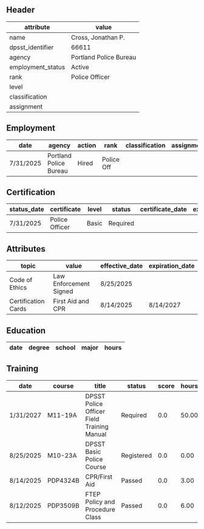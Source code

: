 ## Header
| attribute | value |
| --------- | ----- |
| name | Cross, Jonathan P. |
| dpsst_identifier | 66611 |
| agency | Portland Police Bureau |
| employment_status | Active |
| rank | Police Officer |
| level |  |
| classification |  |
| assignment |  |
## Employment
| date | agency | action | rank | classification | assignment |
| ---- | ------ | ------ | ---- | -------------- | ---------- |
| 7/31/2025 | Portland Police Bureau | Hired | Police Off |  |  |
## Certification
| status_date | certificate | level | status | certificate_date | expiration_date | probation_date |
| ----------- | ----------- | ----- | ------ | ---------------- | --------------- | -------------- |
| 7/31/2025 | Police Officer | Basic | Required |  |  | 1/31/2027 |
## Attributes
| topic | value | effective_date | expiration_date |
| ----- | ----- | -------------- | --------------- |
| Code of Ethics | Law Enforcement Signed | 8/25/2025 |  |
| Certification Cards | First Aid and CPR | 8/14/2025 | 8/14/2027 |
## Education
| date | degree | school | major | hours |
| ---- | ------ | ------ | ----- | ----- |
## Training
| date | course | title | status | score | hours |
| ---- | ------ | ----- | ------ | ----- | ----- |
| 1/31/2027 | M11-19A | DPSST Police Officer Field Training Manual | Required | 0.0 | 50.00 |
| 8/25/2025 | M10-23A | DPSST Basic Police Course | Registered | 0.0 | 0.00 |
| 8/14/2025 | PDP4324B | CPR/First Aid | Passed | 0.0 | 3.00 |
| 8/12/2025 | PDP3509B | FTEP Policy and Procedure Class | Passed | 0.0 | 6.00 |
